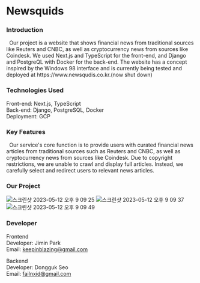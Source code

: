 <h1>Newsquids</h1>

<h3>Introduction</h3>
&nbsp Our project is a website that shows financial news from traditional sources like Reuters and CNBC, as well as cryptocurrency news from sources like Coindesk. We used Next.js and TypeScript for the front-end, and Django and PostgreQL with Docker for the back-end. The website has a concept inspired by the Windows 98 interface and is currently being tested and deployed at https://www.newsqudis.co.kr.(now shut down)

<h3>Technologies Used</h3>

Front-end: Next.js, TypeScript<br/>
Back-end: Django, PostgreSQL, Docker<br/>
Deployment: GCP

<h3>Key Features</h3>
&nbsp Our service's core function is to provide users with curated financial news articles from traditional sources such as Reuters and CNBC, as well as cryptocurrency news from sources like Coindesk. Due to copyright restrictions, we are unable to crawl and display full articles. Instead, we carefully select and redirect users to relevant news articles.

<h3>Our Project</h3>

![스크린샷 2023-05-12 오후 9 09 25](https://github.com/Newsquids/.github/assets/103014298/a41b24b4-693e-4de9-b0a4-8eb0b018947f)
![스크린샷 2023-05-12 오후 9 09 37](https://github.com/Newsquids/.github/assets/103014298/49d7691d-a248-4fd1-9fb2-f1f71ab8625c)
![스크린샷 2023-05-12 오후 9 09 49](https://github.com/Newsquids/.github/assets/103014298/31da51d4-d710-4469-9057-e29d0370a53f)

<h3>Developer</h3>

Frontend<br/>
Developer: Jimin Park<br/>
Email: keepinblazing@gmail.com<br/>

Backend<br/>
Developer: Dongguk Seo<br/>
Email: failnxid@gmail.com
